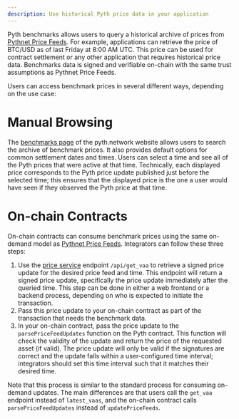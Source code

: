```yaml
---
description: Use historical Pyth price data in your application
---
```


Pyth benchmarks allows users to query a historical archive of prices from [Pythnet Price Feeds](../pythnet-price-feeds).
For example, applications can retrieve the price of BTC/USD as of last Friday at 8:00 AM UTC.
This price can be used for contract settlement or any other application that requires historical price data.
Benchmarks data is signed and verifiable on-chain with the same trust assumptions as Pythnet Price Feeds.

Users can access benchmark prices in several different ways, depending on the use case:

# Manual Browsing

The [benchmarks page](todo) of the pyth.network website allows users to search the archive of benchmark prices.
It also provides default options for common settlement dates and times.
Users can select a time and see all of the Pyth prices that were active at that time.
Technically, each displayed price corresponds to the Pyth price update published just before the selected time; this ensures that the displayed price is the one a user would have seen if they observed the Pyth price at that time.

# On-chain Contracts

On-chain contracts can consume benchmark prices using the same on-demand model as [Pythnet Price Feeds](../pythnet-price-feeds).
Integrators can follow these three steps:

1. Use the [price service](../pythnet-price-feeds/price-service) endpoint `/api/get_vaa` to retrieve a signed price update for the desired price feed and time.
   This endpoint will return a signed price update, specifically the price update immediately after the queried time.
   This step can be done in either a web frontend or a backend process, depending on who is expected to initiate the transaction.
2. Pass this price update to your on-chain contract as part of the transaction that needs the benchmark data.
3. In your on-chain contract, pass the price update to the `parsePriceFeedUpdates` function on the Pyth contract.
   This function will check the validity of the update and return the price of the requested asset (if valid).
   The price update will only be valid if the signatures are correct and the update falls within a user-configured time interval; integrators should set this time interval such that it matches their desired time.

Note that this process is similar to the standard process for consuming on-demand updates.
The main differences are that users call the `get_vaa` endpoint instead of `latest_vaas`, and the on-chain contract calls `parsePriceFeedUpdates` instead of `updatePriceFeeds`.
